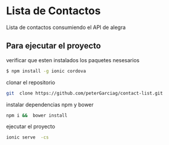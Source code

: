 Lista de Contactos
==============

Lista de contactos consumiendo el API de alegra

## Para  ejecutar el proyecto
verificar que esten instalados los paquetes nesesarios

```bash
$ npm install -g ionic cordova
```

clonar el repositorio

```bash
git  clone https://github.com/peterGarciag/contact-list.git
```
instalar  dependencias  npm y bower

```bash
npm i &&  bower install
```

ejecutar el proyecto

```bash
ionic serve  -cs



